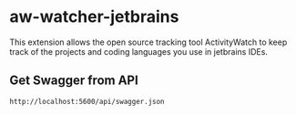 # aw-watcher-jetbrains
This extension allows the open source tracking tool ActivityWatch to keep track of the projects and coding languages you use in jetbrains IDEs.

## Get Swagger from API

`http://localhost:5600/api/swagger.json` 

